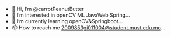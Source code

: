 - 👋 Hi, I’m @carrotPeanutButter
- 👀 I’m interested in openCV ML JavaWeb Spring...
- 🌱 I’m currently learning openCV&Springboot...
- 📫 How to reach me 2009853gi011004@student.must.edu.mo...

<!---
carrotPeanutButter/carrotPeanutButter is a ✨ special ✨ repository because its `README.md` (this file) appears on your GitHub profile.
You can click the Preview link to take a look at your changes.
--->

